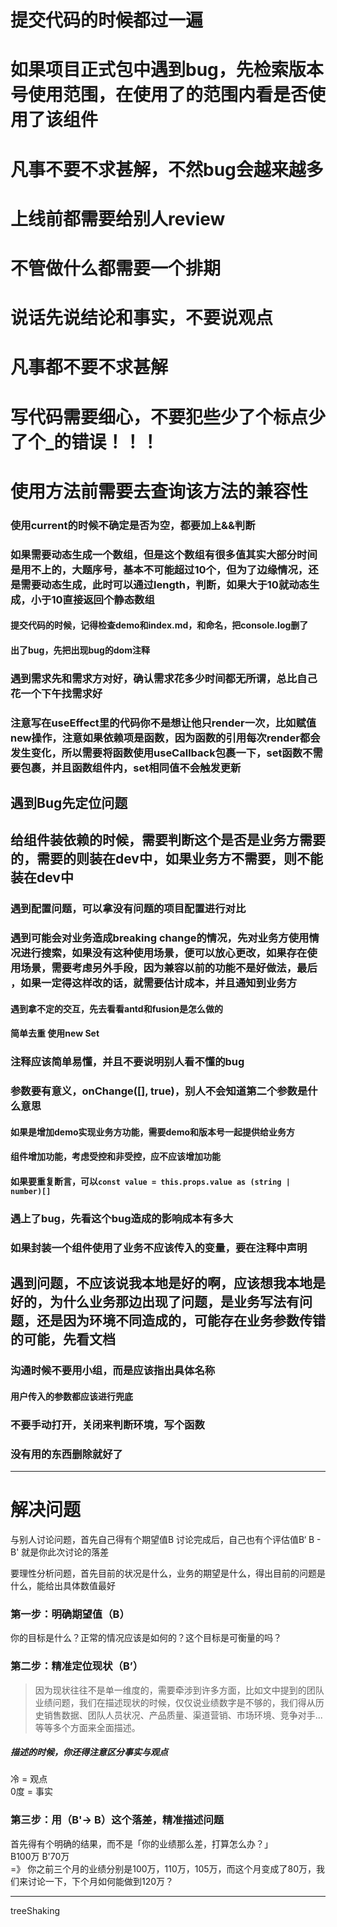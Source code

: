 # 提交代码的时候都过一遍  

# 如果项目正式包中遇到bug，先检索版本号使用范围，在使用了的范围内看是否使用了该组件  

# 凡事不要不求甚解，不然bug会越来越多

# 上线前都需要给别人review  

# 不管做什么都需要一个排期  

# 说话先说结论和事实，不要说观点  

# 凡事都不要不求甚解  

# 写代码需要细心，不要犯些少了个标点少了个_的错误！！！  

# 使用方法前需要去查询该方法的兼容性  

### 使用current的时候不确定是否为空，都要加上&&判断  

### 如果需要动态生成一个数组，但是这个数组有很多值其实大部分时间是用不上的，大题序号，基本不可能超过10个，但为了边缘情况，还是需要动态生成，此时可以通过length，判断，如果大于10就动态生成，小于10直接返回个静态数组  

#### 提交代码的时候，记得检查demo和index.md，和命名，把console.log删了

#### 出了bug，先把出现bug的dom注释

### 遇到需求先和需求方对好，确认需求花多少时间都无所谓，总比自己花一个下午找需求好

### 注意写在useEffect里的代码你不是想让他只render一次，比如赋值new操作，注意如果依赖项是函数，因为函数的引用每次render都会发生变化，所以需要将函数使用useCallback包裹一下，set函数不需要包裹，并且函数组件内，set相同值不会触发更新  

## 遇到Bug先定位问题  

## 给组件装依赖的时候，需要判断这个是否是业务方需要的，需要的则装在dev中，如果业务方不需要，则不能装在dev中  

### 遇到配置问题，可以拿没有问题的项目配置进行对比  

### 遇到可能会对业务造成breaking change的情况，先对业务方使用情况进行搜索，如果没有这种使用场景，便可以放心更改，如果存在使用场景，需要考虑另外手段，因为兼容以前的功能不是好做法，最后 ，如果一定得这样改的话，就需要估计成本，并且通知到业务方  

#### 遇到拿不定的交互，先去看看antd和fusion是怎么做的  

#### 简单去重 使用new Set  

### 注释应该简单易懂，并且不要说明别人看不懂的bug  

### 参数要有意义，onChange([], true)，别人不会知道第二个参数是什么意思  

#### 如果是增加demo实现业务方功能，需要demo和版本号一起提供给业务方  

#### 组件增加功能，考虑受控和非受控，应不应该增加功能  

#### 如果要重复断言，可以`const value = this.props.value as (string | number)[]`  

### 遇上了bug，先看这个bug造成的影响成本有多大  

### 如果封装一个组件使用了业务不应该传入的变量，要在注释中声明  

## 遇到问题，不应该说我本地是好的啊，应该想我本地是好的，为什么业务那边出现了问题，是业务写法有问题，还是因为环境不同造成的，可能存在业务参数传错的可能，先看文档    

### 沟通时候不要用小组，而是应该指出具体名称  

#### 用户传入的参数都应该进行兜底  

### 不要手动打开，关闭来判断环境，写个函数  

### 没有用的东西删除就好了  


---

# 解决问题  

与别人讨论问题，首先自己得有个期望值B 
讨论完成后，自己也有个评估值B‘
B - B' 就是你此次讨论的落差  

要理性分析问题，首先目前的状况是什么，业务的期望是什么，得出目前的问题是什么，能给出具体数值最好  
  
### 第一步：明确期望值（B）  
你的目标是什么？正常的情况应该是如何的？这个目标是可衡量的吗？
  
### 第二步：精准定位现状（B’）  
> 因为现状往往不是单一维度的，需要牵涉到许多方面，比如文中提到的团队业绩问题，我们在描述现状的时候，仅仅说业绩数字是不够的，我们得从历史销售数据、团队人员状况、产品质量、渠道营销、市场环境、竞争对手...等等多个方面来全面描述。  
##### 描述的时候，你还得注意区分事实与观点  
冷 = 观点  
0度 = 事实  
  
### 第三步：用（B'→ B）这个落差，精准描述问题  
首先得有个明确的结果，而不是「你的业绩那么差，打算怎么办？」  
B100万 B'70万  
=》 你之前三个月的业绩分别是100万，110万，105万，而这个月变成了80万，我们来讨论一下，下个月如何能做到120万？

---  
treeShaking